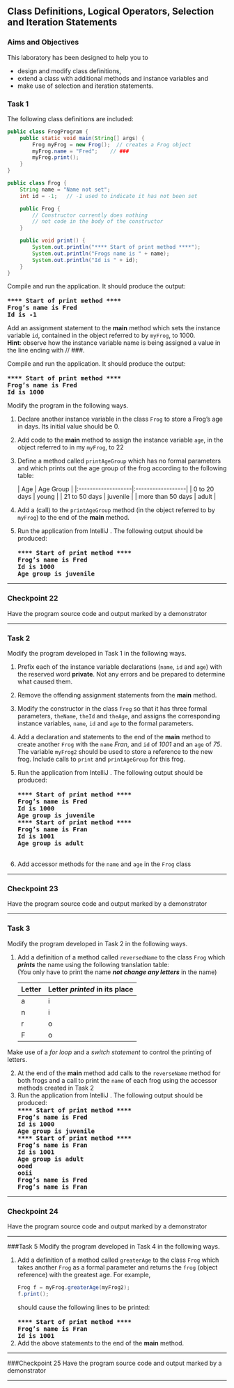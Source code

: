 ## Class Definitions, Logical Operators, Selection and Iteration Statements

### Aims and Objectives

This laboratory has been designed to help you to

- design and modify class definitions,
- extend a class with additional methods and instance variables and
- make use of selection and iteration statements.

### Task 1

The following class definitions are included:

```java
public class FrogProgram {
    public static void main(String[] args) {
        Frog myFrog = new Frog();  // creates a Frog object
        myFrog.name = "Fred";    // ###
        myFrog.print();
    }
}

public class Frog {
    String name = "Name not set";
    int id = -1;   // -1 used to indicate it has not been set

    public Frog {
        // Constructor currently does nothing
        // not code in the body of the constructor
    }

    public void print() {
        System.out.println("**** Start of print method ****");
        System.out.println("Frogs name is " + name);
        System.out.println("Id is " + id);
    }
}
```

Compile and run the application. It should produce the output:  <br><br>
__<tt>**** Start of print method ****  
Frog’s name is Fred  
Id is -1</tt>__

Add an assignment statement to the **main** method which sets the instance variable `id`, contained in the object
referred to by `myFrog`, to 1000.   
**Hint**: observe how the instance variable name is being assigned a value in the line ending with // ###.

Compile and run the application. It should produce the output:   <br><br>
__<tt>**** Start of print method ****  
Frog’s name is Fred  
Id is 1000  </tt>__

Modify the program in the following ways.

1. Declare another instance variable in the class `Frog` to store a Frog’s age in days. Its initial value should be 0.
2. Add code to the **main** method to assign the instance variable `age`, in the object referred to in my `myFrog`, to
   22
3. Define a method called `printAgeGroup` which has no formal parameters and which prints out the age group of the frog
   according to the following table:

   | Age               | Age Group          |
         |:-------------------|:------------------|
   | 0 to 20 days      | young              |
   | 21 to 50 days     | juvenile           |
   | more than 50 days | adult              |

4. Add a (call) to the `printAgeGroup` method (in the object referred to by `myFrog`) to the end of the **main** method.
5. Run the application from IntelliJ . The following output should be produced:  <br><br>
   __<tt>**** Start of print method ****  
   Frog’s name is Fred  
   Id is 1000  
   Age group is juvenile</tt>__

--- 

### Checkpoint 22

Have the program source code and output marked by a demonstrator

---

### Task 2

Modify the program developed in Task 1 in the following ways.

1. Prefix each of the instance variable declarations (`name`, `id` and `age`) with the reserved word
   **private**. Not any errors and be prepared to determine what caused them.
2. Remove the offending assignment statements from the **main** method.
3. Modify the constructor in the class `Frog` so that it has three formal parameters, `theName`,
   `theId` and `theAge`, and assigns the corresponding instance variables, `name`, `id` and `age` to the formal
   parameters.
4. Add a declaration and statements to the end of the **main** method to create another `Frog`
   with the `name` _Fran_, and `id` of _1001_ and an `age` of _75_. The variable `myFrog2` should be used to store a
   reference to the new frog. Include calls to `print` and `printAgeGroup` for this frog.
5. Run the application from IntelliJ . The following output should be produced:  <br><br>
   __<tt>**** Start of print method ****  
   Frog’s name is Fred  
   Id is 1000  
   Age group is juvenile  
   **** Start of print method ****  
   Frog’s name is Fran  
   Id is 1001  
   Age group is adult</tt>__  <br><br>

6. Add accessor methods for the `name` and `age` in the `Frog` class

---

### Checkpoint 23

Have the program source code and output marked by a demonstrator

---

### Task 3

Modify the program developed in Task 2 in the following ways.

1. Add a definition of a method called `reversedName` to the class `Frog` which **_prints_** the name using the
   following translation table:   
   (You only have to print the name **_not change any letters_** in the name)

   | Letter | Letter _printed_ in its place |
   |--------|-------------------------------|
   | a      | i                             |
   | n      | i                             |
   | r      | o                             |
   | F      | o                             |

Make use of a _for loop_ and a _switch statement_ to control the printing of letters.

2. At the end of the **main** method add calls to the `reverseName` method for both frogs and a call to print the `name`
   of each frog using the accessor methods created in Task 2
3. Run the application from IntelliJ . The following output should be produced:  
   __<tt>**** Start of print method ****  
   Frog’s name is Fred  
   Id is 1000  
   Age group is juvenile  
   **** Start of print method ****  
   Frog’s name is Fran  
   Id is 1001  
   Age group is adult  
   ooed  
   ooii    
   Frog’s name is Fred  
   Frog’s name is Fran  
   </tt>__

---

### Checkpoint 24

Have the program source code and output marked by a demonstrator

---

###Task 5
Modify the program developed in Task 4 in the following ways.
1. Add a definition of a method called `greaterAge` to the class `Frog` which takes another `Frog`
   as a formal parameter and returns the `frog` (object reference) with the greatest age. For
   example,
   ```java
   Frog f = myFrog.greaterAge(myFrog2);
   f.print();
   ```
   should cause the following lines to be printed: <br><br> 
   __<tt>**** Start of print method ****  
   Frog’s name is Fran  
   Id is 1001</tt>__  
2. Add the above statements to the end of the **main** method.

---   
###Checkpoint 25
Have the program source code and output marked by a demonstrator

---